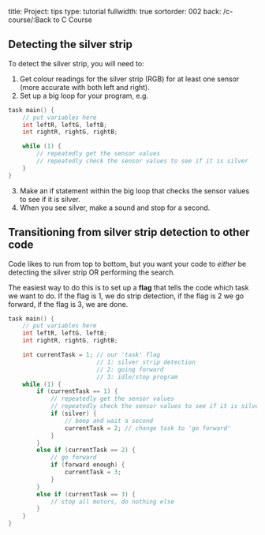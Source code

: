 title: Project: tips
type: tutorial
fullwidth: true
sortorder: 002
back: /c-course/:Back to C Course

## Detecting the silver strip
To detect the silver strip, you will need to:

1. Get colour readings for the silver strip (RGB) for at least one sensor (more accurate with both left and right).
2. Set up a big loop for your program, e.g.

```cpp
task main() {
    // put variables here
    int leftR, leftG, leftB;
    int rightR, rightG, rightB;

    while (1) {
        // repeatedly get the sensor values
        // repeatedly check the sensor values to see if it is silver
    }
}
```
3. Make an if statement within the big loop that checks the sensor values to see if it is silver.
4. When you see silver, make a sound and stop for a second.

## Transitioning from silver strip detection to other code
Code likes to run from top to bottom, but you want your code to _either_ be detecting the silver strip OR performing the search. 

The easiest way to do this is to set up a **flag** that tells the code which task we want to do. If the flag is 1, we do strip detection, if the flag is 2 we go forward, if the flag is 3, we are done.

```cpp
task main() {
    // put variables here
    int leftR, leftG, leftB;
    int rightR, rightG, rightB;

    int currentTask = 1; // our 'task' flag
                         // 1: silver strip detection
                         // 2: going forward
                         // 3: idle/stop program
    while (1) {
        if (currentTask == 1) {
            // repeatedly get the sensor values
            // repeatedly check the sensor values to see if it is silver
            if (silver) {
                // beep and wait a second
                currentTask = 2; // change task to 'go forward'
            }
        }
        else if (currentTask == 2) {
            // go forward
            if (forward enough) {
                currentTask = 3;
            }
        }
        else if (currentTask == 3) {
            // stop all motors, do nothing else
        }
    }
}
```

